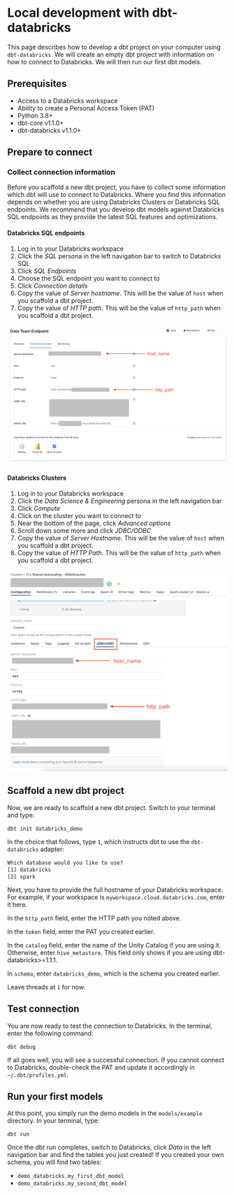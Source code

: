 # Local development with dbt-databricks
This page describes how to develop a dbt project on your computer using `dbt-databricks`. We will create an empty dbt project with information on how to connect to Databricks. We will then run our first dbt models.

## Prerequisites
- Access to a Databricks workspace
- Ability to create a Personal Access Token (PAT)
- Python 3.8+
- dbt-core v1.1.0+
- dbt-databricks v1.1.0+

##  Prepare to connect
### Collect connection information
Before you scaffold a new dbt project, you have to collect some information which dbt will use to connect to Databricks. Where you find this information depends on whether you are using Databricks Clusters or Databricks SQL endpoints. We recommend that you develop dbt models against Databricks SQL endpoints as they provide the latest SQL features and optimizations.

#### Databricks SQL endpoints
1. Log in to your Databricks workspace 
2. Click the _SQL_ persona in the left navigation bar to switch to Databricks SQL
3. Click _SQL Endpoints_
4. Choose the SQL endpoint you want to connect to
5. Click _Connection details_
6. Copy the value of _Server hostname_. This will be the value of `host` when you scaffold a dbt project.
7. Copy the value of _HTTP path_.  This will be the value of `http_path` when you scaffold a dbt project.

![image](/docs/img/sql-endpoint-connection-details.png "SQL endpoint connection details")

#### Databricks Clusters
1. Log in to your Databricks workspace 
2. Click the _Data Science & Engineering_ persona in the left navigation bar
3. Click _Compute_
4. Click on the cluster you want to connect to
5. Near the bottom of the page, click _Advanced options_
6. Scroll down some more and click _JDBC/ODBC_
7. Copy the value of _Server Hostname_. This will be the value of `host` when you scaffold a dbt project.
7. Copy the value of _HTTP Path_.  This will be the value of `http_path` when you scaffold a dbt project.

![image](/docs/img/cluster-connection-details.png "SQL endpoint connection details")

## Scaffold a new dbt project
Now, we are ready to scaffold a new dbt project. Switch to your terminal and type:

```nofmt
dbt init databricks_demo
```

In the choice that follows, type `1`, which instructs dbt to use the `dbt-databricks` adapter:

```nofmt
Which database would you like to use?
[1] databricks
[2] spark
```

Next, you have to provide the full hostname of your Databricks workspace. For example, if your workspace is `myworkspace.cloud.databricks.com`, enter it here.

In the `http_path` field, enter the HTTP path you noted above.

In the `token` field, enter the PAT you created earlier.

In the `catalog` field, enter the name of the Unity Catalog if you are using it. Otherwise, enter `hive_metastore`. This field only shows if you are using dbt-databricks>=1.1.1.

In `schema`, enter `databricks_demo`, which is the schema you created earlier.

Leave threads at `1` for now.

## Test connection
You are now ready to test the connection to Databricks. In the terminal, enter the following command:

```nofmt
dbt debug
```

If all goes well, you will see a successful connection. If you cannot connect to Databricks, double-check the PAT and update it accordingly in `~/.dbt/profiles.yml`.

## Run your first models
At this point, you simply run the demo models in the `models/example` directory. In your terminal, type:

```nofmt
dbt run
```

Once the dbt run completes, switch to Databricks, click _Data_ in the left navigation bar and find the tables you just created! If you created your own schema, you will find two tables:

- `demo_databricks.my_first_dbt_model`
- `demo_databricks.my_second_dbt_model`
